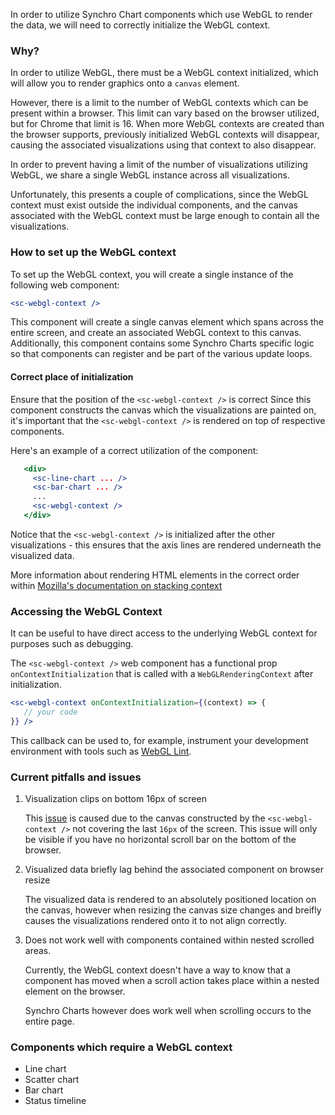 In order to utilize Synchro Chart components which use WebGL to render the data, we will need to correctly initialize the WebGL context.

### Why?
In order to utilize WebGL, there must be a WebGL context initialized, which will allow you to render graphics onto a `canvas` element.

However, there is a limit to the number of WebGL contexts which can be present within a browser. This limit can vary based on the browser utilized, but for Chrome that limit is 16.
When more WebGL contexts are created than the browser supports, previously initialized WebGL contexts will disappear, causing the associated visualizations using that context to also disappear.

In order to prevent having a limit of the number of visualizations utilizing WebGL, we share a single WebGL instance across all visualizations.

Unfortunately, this presents a couple of complications, since the WebGL context must exist outside the individual components, and the canvas associated with the
WebGL context must be large enough to contain all the visualizations. 

### How to set up the WebGL context

To set up the WebGL context, you will create a single instance of the following web component:

```jsx static
<sc-webgl-context />
```

This component will create a single canvas element which spans across the entire screen, and create an associated WebGL context to this canvas. Additionally, this component
contains some Synchro Charts specific logic so that components can register and be part of the various update loops.

#### Correct place of initialization

Ensure that the position of the `<sc-webgl-context />` is correct
 Since this component constructs the canvas which the visualizations are painted on, it's important that the `<sc-webgl-context />` is rendered on top of respective components.
 
 Here's an example of a correct utilization of the component:

 ```jsx static
    <div>
      <sc-line-chart ... />
      <sc-bar-chart ... />
      ...
      <sc-webgl-context />
    </div>
 ```
 
 Notice that the `<sc-webgl-context />` is initialized after the other visualizations - this ensures that the axis lines are rendered underneath the visualized data.

 More information about rendering HTML elements in the correct order within [Mozilla's documentation on stacking context](https://developer.mozilla.org/en-US/docs/Web/CSS/CSS_Positioning/Understanding_z_index/The_stacking_context)

### Accessing the WebGL Context

It can be useful to have direct access to the underlying WebGL context for purposes such as debugging.

The `<sc-webgl-context />` web component has a functional prop `onContextInitialization` that is called with a `WebGLRenderingContext` after initialization.

```jsx static
<sc-webgl-context onContextInitialization={(context) => {
   // your code
}} />
```

This callback can be used to, for example, instrument your development environment with tools such as [WebGL Lint](https://github.com/greggman/webgl-lint).

### Current pitfalls and issues

1. Visualization clips on bottom 16px of screen
   
   This [issue](https://github.com/awslabs/synchro-charts/issues/30) is caused due to the canvas constructed by the `<sc-webgl-context />` not covering the last `16px` of the screen. This issue
   will only be visible if you have no horizontal scroll bar on the bottom of the browser.
   
2. Visualized data briefly lag behind the associated component on browser resize

   The visualized data is rendered to an absolutely positioned location on the canvas, however when resizing the canvas size changes and breifly causes the visualizations rendered onto it to not align correctly.

3. Does not work well with components contained within nested scrolled areas.

   Currently, the WebGL context doesn't have a way to know that a component has moved when a scroll action takes place within a nested element on the browser.

   Synchro Charts however does work well when scrolling occurs to the entire page.

### Components which require a WebGL context

- Line chart
- Scatter chart
- Bar chart
- Status timeline